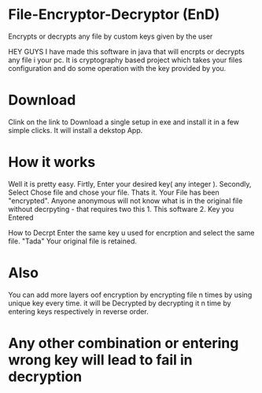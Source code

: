# File-Encryptor-Decryptor (EnD)
Encrypts or decrypts any file by custom keys given by the user


HEY GUYS
I have made this software in java that will encrpts or decrypts any file i your pc. It is cryptography based project which takes your files configuration and do some operation with the key provided by you.
# Download
Clink on the link to Download a single setup in exe and install it in a few simple clicks. It will install a dekstop App.
# How it works
Well it is pretty easy.
Firtly, Enter your desired key( any integer ).
Secondly, Select Chose file and chose your file.
Thats it.
Your File has been "encrypted".
Anyone anonymous will not know what is in the original file without decrpyting - that requires two this 1. This software 2. Key you Entered


How to Decrpt
Enter the same key u used for encrption and select the same file. "Tada"
Your original file is retained.

 # Also
You can add more layers oof encryption by encrypting file n times by using unique key every time.
it will be Decrypted  by decrypting it n time by entering keys respectively in reverse order.

# Any other combination or entering wrong key will lead to fail in decryption
